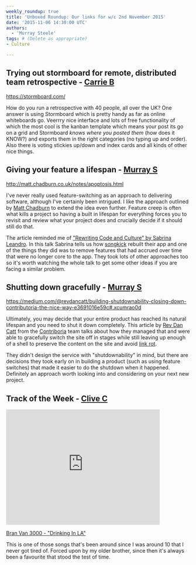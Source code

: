 ```yaml
---
weekly_roundup: true
title: 'Unboxed Roundup: Our links for w/c 2nd November 2015'
date: '2015-11-06 14:30:00 UTC'
authors:
  - 'Murray Steele'
tags: # (Delete as appropriate)
- Culture

---
```


## Trying out stormboard for remote, distributed team retrospective - [Carrie B](/people#carrie-bedingfield)

https://stormboard.com/

How do you run a retrospective with 40 people, all over the UK? One answer is using Stormboard which is pretty handy as far as online whiteboards go. Veerrry nice interface and lots of free functionality of which the most cool is the kanban template which means your post its go on a grid and Stormboard ​_knows where you posted them_​ (how does it KNOW?) and exports them in the right categories (no typing up and order). Also there is voting stickies up/down and index cards and all kinds of other nice things.

## Giving your feature a lifespan - [Murray S](/people#murray-steele)

http://matt.chadburn.co.uk/notes/apoptosis.html

I've never really used feature-switching as an approach to delivering software, although I've certainly been intrigued.  I like the approach outlined by [Matt Chadburn](https://twitter.com/commuterjoy) to extend the idea even further.  Feature creep is often what kills a project so having a built in lifespan for everything forces you to revisit and review what your project does and crucially decide if it should still do that.

The article reminded me of ["Rewriting Code and Culture" by Sabrina Leandro](https://www.youtube.com/watch?v=-VEf8j6aGMk).  In this talk Sabrina tells us how [songkick](https://songkick.com) rebuilt their app and one of the things they did was to remove features that had accrued over time that were no longer core to the app.  They took lots of other approaches too so it's worth watching the whole talk to get some other ideas if you are facing a similar problem.

## Shutting down gracefully - [Murray S](/people#murray-steele)

https://medium.com/@revdancatt/building-shutdownability-closing-down-contributoria-the-nice-way-e3691016e59c#.xcumrao0d

Ultimately, you may decide that your entire product has reached its natural lifespan and you need to shut it down completely.  This article by [Rev Dan Catt](https://twitter.com/revdancatt) from the [Contriboria](http://www.contributoria.com/) team talks about how they managed that and were able to gracefully switch the site off in stages while still leaving up enough of a shell to preserve the content on the site and avoid [link rot](https://en.wikipedia.org/wiki/Link_rot).

They didn't design the service with "shutdownability" in mind, but there are decisions they took early on in building a product (such as using feature switches) that made it easier to do the shutdown when it happened.  Definitely an approach worth looking into and considering on your next new project.

## Track of the Week - [Clive C](/people#clive-corbishley)

<iframe width="420" height="315" src="https://www.youtube.com/embed/OQsQZvsR_QI" frameborder="0" allowfullscreen></iframe>

[Bran Van 3000 - "Drinking In LA"](https://www.youtube.com/watch?v=OQsQZvsR_QI)

This is one of those songs that's been around since I was around 10 that I never got tired of. Forced upon by my older brother, since then it's always been a favourite that stood the test of time.
